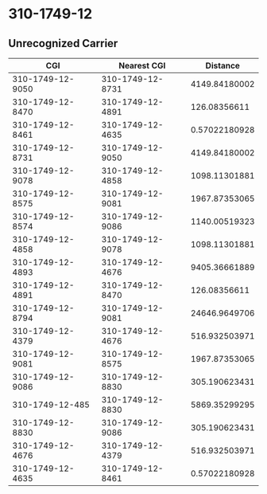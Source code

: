 # 310-1749-12
## Unrecognized Carrier


| CGI | Nearest CGI | Distance |
|-----|-------------|----------|
| 310-1749-12-9050 | 310-1749-12-8731 | 4149.84180002 |
| 310-1749-12-8470 | 310-1749-12-4891 | 126.08356611 |
| 310-1749-12-8461 | 310-1749-12-4635 | 0.57022180928 |
| 310-1749-12-8731 | 310-1749-12-9050 | 4149.84180002 |
| 310-1749-12-9078 | 310-1749-12-4858 | 1098.11301881 |
| 310-1749-12-8575 | 310-1749-12-9081 | 1967.87353065 |
| 310-1749-12-8574 | 310-1749-12-9086 | 1140.00519323 |
| 310-1749-12-4858 | 310-1749-12-9078 | 1098.11301881 |
| 310-1749-12-4893 | 310-1749-12-4676 | 9405.36661889 |
| 310-1749-12-4891 | 310-1749-12-8470 | 126.08356611 |
| 310-1749-12-8794 | 310-1749-12-9081 | 24646.9649706 |
| 310-1749-12-4379 | 310-1749-12-4676 | 516.932503971 |
| 310-1749-12-9081 | 310-1749-12-8575 | 1967.87353065 |
| 310-1749-12-9086 | 310-1749-12-8830 | 305.190623431 |
| 310-1749-12-485 | 310-1749-12-8830 | 5869.35299295 |
| 310-1749-12-8830 | 310-1749-12-9086 | 305.190623431 |
| 310-1749-12-4676 | 310-1749-12-4379 | 516.932503971 |
| 310-1749-12-4635 | 310-1749-12-8461 | 0.57022180928 |
